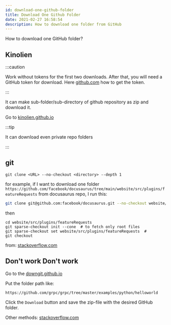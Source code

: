 ```yaml
---
id: download-one-github-folder
title: Download One Github Folder
date: 2021-02-27 16:58:54
description: How to download one folder from GitHub
---
```


How to download one GitHub folder?

## Kinolien

:::caution

Work without tokens for the first two downloads. After that, you will need a GitHub token for download. Here <a href='https://github.com/KinoLien/gitzip/blob/gh-pages/get-token-step.md' class='external'>github.com</a> how to get the token.

:::

It can make sub-folder/sub-directory of github repository as zip and download it.

Go to <a href='http://kinolien.github.io/gitzip/' class='external'>kinolien.github.io</a>

:::tip

It can download even private repo folders

:::

## git

```shell
git clone <URL> --no-checkout <directory> --depth 1
```

for example, if I want to download one folder `https://github.com/facebook/docusaurus/tree/main/website/src/plugins/featureRequests` from docusaurus repo, I run this:

```sh
git clone git@github.com:facebook/docusaurus.git --no-checkout website/src/plugins/featureRequests --depth 1
```

then

```shell
cd website/src/plugins/featureRequests
git sparse-checkout init --cone  # to fetch only root files
git sparse-checkout set website/src/plugins/featureRequests  #
git checkout
```

from: <a href='https://stackoverflow.com/questions/4114887/is-it-possible-to-do-a-sparse-checkout-without-checking-out-the-whole-repository/60729017#60729017' class='external'>stackoverflow.com</a>

## Don't work Don't work

Go to the <a href='https://downgit.github.io/' class='external'>downgit.github.io</a>

Put the folder path like:

```shell
https://github.com/grpc/grpc/tree/master/examples/python/helloworld
```

Click the `Download` button and save the zip-file with the desired GitHub folder.

Other methods: <a href='https://stackoverflow.com/questions/7106012/download-a-single-folder-or-directory-from-a-github-repo' class='external'>stackoverflow.com</a>
